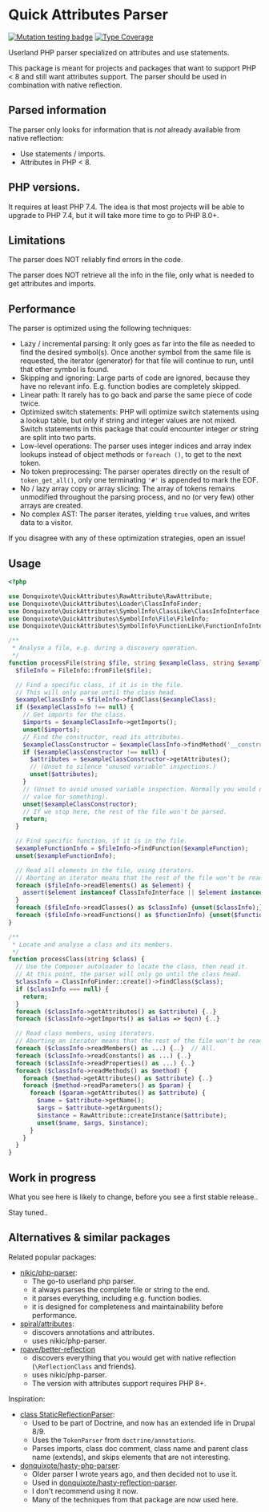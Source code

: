 # Quick Attributes Parser

[![Mutation testing badge](https://img.shields.io/endpoint?style=flat&url=https%3A%2F%2Fbadge-api.stryker-mutator.io%2Fgithub.com%2Fdonquixote%2Fquick-attributes-parser%2Fmaster)](https://dashboard.stryker-mutator.io/reports/github.com/donquixote/quick-attributes-parser/master)
[![Type Coverage](https://shepherd.dev/github/donquixote/quick-attributes-parser/coverage.svg)](https://shepherd.dev/github/donquixote/quick-attributes-parser)

Userland PHP parser specialized on attributes and use statements.

This package is meant for projects and packages that want to support PHP < 8 and still want attributes support.
The parser should be used in combination with native reflection.

## Parsed information
The parser only looks for information that is _not_ already available from native reflection:

- Use statements / imports.
- Attributes in PHP < 8.

## PHP versions.
It requires at least PHP 7.4. The idea is that most projects will be able to upgrade to PHP 7.4, but it will take more time to go to PHP 8.0+.

## Limitations
The parser does NOT reliably find errors in the code. 

The parser does NOT retrieve all the info in the file, only what is needed to get attributes and imports.

## Performance
The parser is optimized using the following techniques:

- Lazy / incremental parsing: It only goes as far into the file as needed to find the desired symbol(s). Once another symbol from the same file is requested, the iterator (generator) for that file will continue to run, until that other symbol is found.
- Skipping and ignoring: Large parts of code are ignored, because they have no relevant info. E.g. function bodies are completely skipped.
- Linear path: It rarely has to go back and parse the same piece of code twice.
- Optimized switch statements: PHP will optimize switch statements using a lookup table, but only if string and integer values are not mixed. Switch statements in this package that could encounter integer _or_ string are split into two parts.
- Low-level operations: The parser uses integer indices and array index lookups instead of object methods or `foreach ()`, to get to the next token.
- No token preprocessing: The parser operates directly on the result of `token_get_all()`, only one terminating `'#'` is appended to mark the EOF.
- No / lazy array copy or array slicing: The array of tokens remains unmodified throughout the parsing process, and no (or very few) other arrays are created.
- No complex AST: The parser iterates, yielding `true` values, and writes data to a visitor.

If you disagree with any of these optimization strategies, open an issue!

## Usage

```php
<?php

use Donquixote\QuickAttributes\RawAttribute\RawAttribute;
use Donquixote\QuickAttributes\Loader\ClassInfoFinder;
use Donquixote\QuickAttributes\SymbolInfo\ClassLike\ClassInfoInterface;
use Donquixote\QuickAttributes\SymbolInfo\File\FileInfo;
use Donquixote\QuickAttributes\SymbolInfo\FunctionLike\FunctionInfoInterface;

/**
 * Analyse a file, e.g. during a discovery operation.
 */
function processFile(string $file, string $exampleClass, string $exampleFunction) {
  $fileInfo = FileInfo::fromFile($file);

  // Find a specific class, if it is in the file.
  // This will only parse until the class head.
  $exampleClassInfo = $fileInfo->findClass($exampleClass);
  if ($exampleClassInfo !== null) {
    // Get imports for the class.
    $imports = $exampleClassInfo->getImports();
    unset($imports);
    // Find the constructor, read its attributes.
    $exampleClassConstructor = $exampleClassInfo->findMethod('__construct');
    if ($exampleClassConstructor !== null) {
      $attributes = $exampleClassConstructor->getAttributes();
      // (Unset to silence "unused variable" inspections.)
      unset($attributes);
    }
    // (Unset to avoid unused variable inspection. Normally you would use this
    // value for something).
    unset($exampleClassConstructor);
    // If we stop here, the rest of the file won't be parsed.
    return;
  }

  // Find specific function, if it is in the file.
  $exampleFunctionInfo = $fileInfo->findFunction($exampleFunction);
  unset($exampleFunctionInfo);

  // Read all elements in the file, using iterators.
  // Aborting an iterator means that the rest of the file won't be read.
  foreach ($fileInfo->readElements() as $element) {
    assert($element instanceof ClassInfoInterface || $element instanceof FunctionInfoInterface);
  }
  foreach ($fileInfo->readClasses() as $classInfo) {unset($classInfo);}
  foreach ($fileInfo->readFunctions() as $functionInfo) {unset($functionInfo);}
}

/**
 * Locate and analyse a class and its members.
 */
function processClass(string $class) {
  // Use the Composer autoloader to locate the class, then read it.
  // At this point, the parser will only go until the class head.
  $classInfo = ClassInfoFinder::create()->findClass($class);
  if ($classInfo === null) {
    return;
  }
  foreach ($classInfo->getAttributes() as $attribute) {..}
  foreach ($classInfo->getImports() as $alias => $qcn) {..}

  // Read class members, using iterators.
  // Aborting an iterator means that the rest of the file won't be read.
  foreach ($classInfo->readMembers() as ...) {..}  // All.
  foreach ($classInfo->readConstants() as ...) {..}
  foreach ($classInfo->readProperties() as ...) {..}
  foreach ($classInfo->readMethods() as $method) {
    foreach ($method->getAttributes() as $attribute) {..}
    foreach ($method->readParameters() as $param) {
      foreach ($param->getAttributes() as $attribute) {
        $name = $attribute->getName();
        $args = $attribute->getArguments();
        $instance = RawAttribute::createInstance($attribute);
        unset($name, $args, $instance);
      }
    }
  }
}
```

## Work in progress
What you see here is likely to change, before you see a first stable release..

Stay tuned..

## Alternatives & similar packages

Related popular packages:
- [nikic/php-parser](https://packagist.org/packages/nikic/php-parser):
  - The go-to userland php parser.
  - it always parses the complete file or string to the end.
  - it parses everything, including e.g. function bodies.
  - it is designed for completeness and maintainability before performance.
- [spiral/attributes](https://packagist.org/packages/spiral/attributes):
  - discovers annotations and attributes.
  - uses nikic/php-parser.
- [roave/better-reflection](https://packagist.org/packages/roave/better-reflection)
  - discovers everything that you would get with native reflection (`\ReflectionClass` and friends).
  - uses nikic/php-parser.
  - The version with attributes support requires PHP 8+.

Inspiration:
- [class StaticReflectionParser](https://git.drupalcode.org/project/drupal/-/blob/9.3.x/core/lib/Drupal/Component/Annotation/Doctrine/StaticReflectionParser.php):
  - Used to be part of Doctrine, and now has an extended life in Drupal 8/9.
  - Uses the `TokenParser` from `doctrine/annotations`.
  - Parses imports, class doc comment, class name and parent class name (extends), and skips elements that are not interesting.
- [donquixote/hasty-php-parser](https://packagist.org/packages/donquixote/hasty-php-parser):
  - Older parser I wrote years ago, and then decided not to use it.
  - Used in [donquixote/hasty-reflection-parser](https://packagist.org/packages/donquixote/hasty-reflection-parser).
  - I don't recommend using it now.
  - Many of the techniques from that package are now used here.
